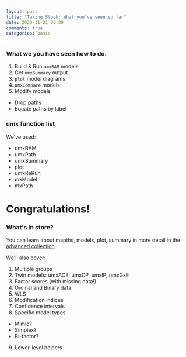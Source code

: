 ```yaml
---
layout: post
title: "Taking Stock: What you’ve seen so far"
date: 2020-11-21 00:00
comments: true
categories: basic
---
```


### What we you have seen how to do:
1. Build & Run `umxRAM` models
3. Get `umxSummary` output
4. `plot` model diagrams
5. `umxCompare` models
6. Modify models
 * Drop paths
 * Equate paths by label

### umx function list
We've used:

* umxRAM
* umxPath
* umxSummary
* plot
* umxReRun
* mxModel
* mxPath

# Congratulations!

### What's in store?

You can learn about mapths, models, plot, summary in more detail in the [advanced collection](/container/tutorial/2040/06/18/container-More-advanced-RAM-articles.html).

We'll also cover:
1. Multiple groups
2. Twin models: umxACE, umxCP, umxIP, umxGxE
3. Factor scores (with missing data!)
4. Ordinal and Binary data
5. WLS
6. Modification indices
7. Confidence intervals
8. Specific model types
 * Mimic?
 * Simplex?
 * Bi-factor?
9. Lower-level helpers
